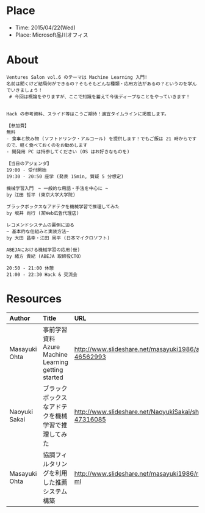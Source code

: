 # Place

- Time: 2015/04/22(Wed)
- Place: Microsoft品川オフィス


# About

```
Ventures Salon vol.6 のテーマは Machine Learning 入門!
名前は聞くけど結局何ができるの？そもそもどんな種類・応用方法があるの？というのを学んでいきましょう！
 # 今回は概論をやりますが、ここで知識を蓄えて今後ディープなことをやっていきます！


Hack の参考資料、スライド等はこうご期待！適宜タイムラインに掲載します。

【参加費】
無料
- 食事と飲み物 (ソフトドリンク・アルコール) を提供します！でもご飯は 21 時からですので、軽く食べておくのをお勧めします
- 開発用 PC は持参してください (OS はお好きなものを)

【当日のアジェンダ】
19:00 - 受付開始
19:30 - 20:50 座学 (発表 15min, 質疑 5 分想定)

機械学習入門　~ 一般的な用語・手法を中心に ~
by 江田 哲平 (東京大学大学院)

ブラックボックスなアドテクを機械学習で推理してみた
by 坂井 尚行 (某Web広告代理店)

レコメンドシステムの裏側に迫る
~ 基本的な仕組みと実装方法~
by 大田 昌幸・江田 周平 (日本マイクロソフト)

ABEJAにおける機械学習の応用(仮)
by 緒方 貴紀 (ABEJA 取締役CTO）

20:50 - 21:00 休憩
21:00 - 22:30 Hack & 交流会
```


# Resources


|Author|Title|URL|
|:--|:--|:--|
|Masayuki Ohta|事前学習資料 Azure Machine Learning getting started|http://www.slideshare.net/masayuki1986/azure-ml-46562993|
|Naoyuki Sakai|ブラックボックスなアドテクを機械学習で推理してみた|http://www.slideshare.net/NaoyukiSakai/short-ver-47316085|
|Masayuki Ohta|協調フィルタリングを利用した推薦システム構築|http://www.slideshare.net/masayuki1986/recommendation-ml|
